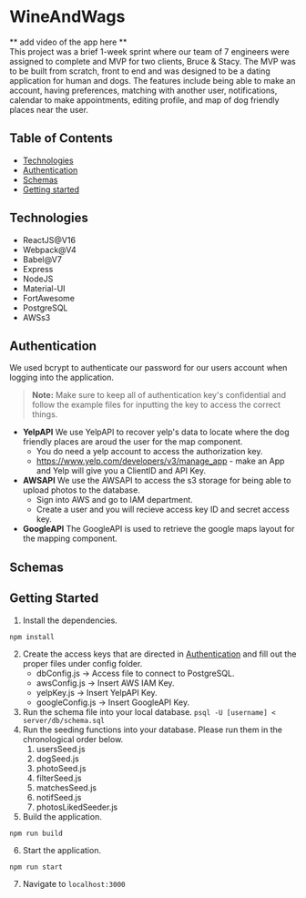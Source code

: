 # WineAndWags
** add video of the app here ** <br />
This project was a brief 1-week sprint where our team of 7 engineers were assigned to complete and MVP for two clients, Bruce & Stacy. The MVP was to be built from scratch, front to end and was designed to be a dating application for human and dogs. The features include being able to make an account, having preferences, matching with another user, notifications, calendar to make appointments, editing profile, and map of dog friendly places near the user. 

## Table of Contents
* [Technologies](#technologies "Goto technologies")
* [Authentication](#authentication "Goto authentication")
* [Schemas](#schemas "Goto schemas")
* [Getting started](#getting-started "Goto getting-started")

## Technologies 
* ReactJS@V16
* Webpack@V4
* Babel@V7
* Express
* NodeJS
* Material-UI 
* FortAwesome 
* PostgreSQL
* AWSs3

## Authentication
We used bcrypt to authenticate our password for our users account when logging into the application. 
> __Note:__ Make sure to keep all of authentication key's confidential and follow the example files for inputting the key to access the correct things.
* __YelpAPI__ We use YelpAPI to recover yelp's data to locate where the dog friendly places are aroud the user for the map component. 
  * You do need a yelp account to access the authorization key. 
  * https://www.yelp.com/developers/v3/manage_app - make an App and Yelp will give you a ClientID and API Key.
* __AWSAPI__ We use the AWSAPI to access the s3 storage for being able to upload photos to the database. 
  * Sign into AWS and go to IAM department. 
  * Create a user and you will recieve access key ID and secret access key. 
* __GoogleAPI__ The GoogleAPI is used to retrieve the google maps layout for the mapping component. 

## Schemas

## Getting Started
1. Install the dependencies. 
  ```
  npm install 
  ```
2. Create the access keys that are directed in [Authentication](#authentication "Goto authentication") and fill out the proper files under config folder. 
   * dbConfig.js → Access file to connect to PostgreSQL. 
   * awsConfig.js → Insert AWS IAM Key. 
   * yelpKey.js → Insert YelpAPI Key. 
   * googleConfig.js → Insert GoogleAPI Key. 
3. Run the schema file into your local database. ``` psql -U [username] < server/db/schema.sql ```
4. Run the seeding functions into your database. Please run them in the chronological order below. 
   1. usersSeed.js
   2. dogSeed.js
   3. photoSeed.js
   4. filterSeed.js
   5. matchesSeed.js
   6. notifSeed.js
   7. photosLikedSeeder.js
5. Build the application. 
  ```
  npm run build
  ```
6. Start the application.
  ```
  npm run start
  ```
7. Navigate to ```localhost:3000```
<!------
1. git remote add juturna https://github.com/Juturnaa/WineAndWags.git
2. git fetch --all
3. git pull juturna testing
4. git checkout -b "your branch name"
5. git add .
6. git commit -m 'your message'
7. git push origin "your branch name"
8. go to git hub and make PR
9. psql -U michaelbanuelos < server/db/schema.sql
psql -U postgres < server/db/schema.sql
----->
